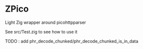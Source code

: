 # ZPico
Light Zig wrapper around picohttpparser

See src/Test.zig to see how to use it

TODO : add phr_decode_chunked/phr_decode_chunked_is_in_data

